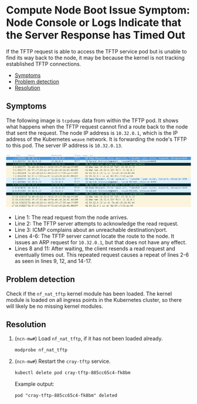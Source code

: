 # Compute Node Boot Issue Symptom: Node Console or Logs Indicate that the Server Response has Timed Out

If the TFTP request is able to access the TFTP service pod but is unable to find its way back to the node, it may be
because the kernel is not tracking established TFTP connections.

- [Symptoms](#symptoms)
- [Problem detection](#problem-detection)
- [Resolution](#resolution)

## Symptoms

The following image is `tcpdump` data from within the TFTP pod. It shows what happens when the TFTP request cannot
find a route back to the node that sent the request. The node IP address is `10.32.0.1`, which is the IP address of the
Kubernetes `weave` network. It is forwarding the node's TFTP to this pod. The server IP address is `10.32.0.13`.

![TFTP Without a Route Back to the Node](../../img/operations/TFTP_without_a_Route_Back_to_the_Node.png)

- Line 1: The read request from the node arrives.
- Line 2: The TFTP server attempts to acknowledge the read request.
- Line 3: ICMP complains about an unreachable destination/port.
- Lines 4-6: The TFTP server cannot locate the route to the node. It issues an ARP request for `10.32.0.1`, but that
  does not have any effect.
- Lines 8 and 11: After waiting, the client resends a read request and eventually times out. This repeated request
  causes a repeat of lines 2-6 as seen in lines 9, 12, and 14-17.

## Problem detection

Check if the `nf_nat_tftp` kernel module has been loaded. The kernel module is loaded on all ingress points in the
Kubernetes cluster, so there will likely be no missing kernel modules.

## Resolution

1. (`ncn-mw#`) Load `nf_nat_tftp`, if it has not been loaded already.

    ```bash
    modprobe nf_nat_tftp
    ```

1. (`ncn-mw#`) Restart the `cray-tftp` service.

    ```bash
    kubectl delete pod cray-tftp-885cc65c4-fk8bm
    ```

    Example output:

    ```text
    pod "cray-tftp-885cc65c4-fk8bm" deleted
    ```
